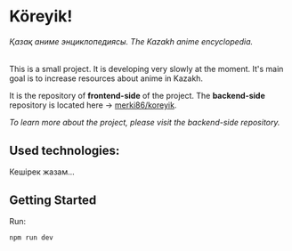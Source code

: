 # Köreyik!
###### Қазақ аниме энциклопедиясы. The Kazakh anime encyclopedia. 

This is a small project. It is developing very slowly at the moment. It's main goal is to increase resources about anime in Kazakh.

It is the repository of **frontend-side** of the project. The **backend-side** repository is located here -> [merki86/koreyik](https://github.com/merki86/koreyik).

*To learn more about the project, please visit the backend-side repository.*

## Used technologies:

Кешірек жазам...

## Getting Started

Run:

```bash
npm run dev
```